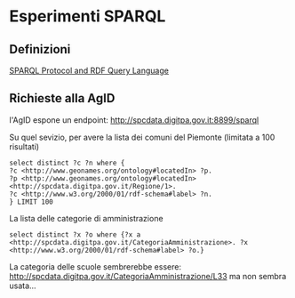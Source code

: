 Esperimenti SPARQL
==================
Definizioni
-----------
[SPARQL Protocol and RDF Query Language](https://it.wikipedia.org/wiki/SPARQL)

Richieste alla AgID
-------------------
l'AgID espone un endpoint: http://spcdata.digitpa.gov.it:8899/sparql

Su quel sevizio, per avere la lista dei comuni del Piemonte (limitata a 100 risultati)

```SPARQL
select distinct ?c ?n where {
?c <http://www.geonames.org/ontology#locatedIn> ?p.
?p <http://www.geonames.org/ontology#locatedIn> <http://spcdata.digitpa.gov.it/Regione/1>.
?c <http://www.w3.org/2000/01/rdf-schema#label> ?n.
} LIMIT 100
```

La lista delle categorie di amministrazione

```SPARQL
select distinct ?x ?o where {?x a
<http://spcdata.digitpa.gov.it/CategoriaAmministrazione>. ?x
<http://www.w3.org/2000/01/rdf-schema#label> ?o.}
```

La categoria delle scuole sembrerebbe essere: http://spcdata.digitpa.gov.it/CategoriaAmministrazione/L33 ma non sembra usata...
